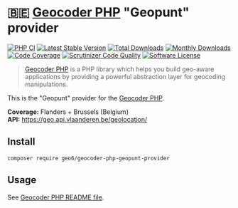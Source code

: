 # :belgium: [Geocoder PHP](https://github.com/geocoder-php/Geocoder) "Geopunt" provider

[![PHP CI](https://github.com/geo6/geocoder-php-geopunt-provider/workflows/PHP%20CI/badge.svg)](https://github.com/geo6/geocoder-php-geopunt-provider/actions)
[![Latest Stable Version](https://poser.pugx.org/geo6/geocoder-php-geopunt-provider/v/stable)](https://packagist.org/packages/geo6/geocoder-php-geopunt-provider)
[![Total Downloads](https://poser.pugx.org/geo6/geocoder-php-geopunt-provider/downloads)](https://packagist.org/packages/geo6/geocoder-php-geopunt-provider)
[![Monthly Downloads](https://poser.pugx.org/geo6/geocoder-php-geopunt-provider/d/monthly.png)](https://packagist.org/packages/geo6/geocoder-php-geopunt-provider)
[![Code Coverage](https://scrutinizer-ci.com/g/geo6/geocoder-php-geopunt-provider/badges/coverage.png?b=master)](https://scrutinizer-ci.com/g/geo6/geocoder-php-geopunt-provider/?branch=master)
[![Scrutinizer Code Quality](https://scrutinizer-ci.com/g/geo6/geocoder-php-geopunt-provider/badges/quality-score.png?b=master)](https://scrutinizer-ci.com/g/geo6/geocoder-php-geopunt-provider/?branch=master)
[![Software License](https://img.shields.io/badge/license-MIT-brightgreen.svg)](LICENSE)

> [Geocoder PHP](https://github.com/geocoder-php/Geocoder) is a PHP library which helps you build geo-aware applications by providing a powerful abstraction layer for geocoding manipulations.

This is the "Geopunt" provider for the [Geocoder PHP](https://github.com/geocoder-php/Geocoder).

**Coverage:** Flanders + Brussels (Belgium)  
**API:** <https://geo.api.vlaanderen.be/geolocation/>

## Install

    composer require geo6/geocoder-php-geopunt-provider

## Usage

See [Geocoder PHP README file](https://github.com/geocoder-php/Geocoder/blob/master/README.md).
